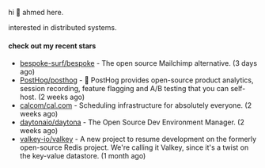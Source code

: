 hi 👋 ahmed here.

interested in distributed systems.

#### check out my recent stars

- [bespoke-surf/bespoke](https://github.com/bespoke-surf/bespoke) - The open source Mailchimp alternative. (3 days ago)
- [PostHog/posthog](https://github.com/PostHog/posthog) - 🦔 PostHog provides open-source product analytics, session recording, feature flagging and A/B testing that you can self-host. (2 weeks ago)
- [calcom/cal.com](https://github.com/calcom/cal.com) - Scheduling infrastructure for absolutely everyone. (2 weeks ago)
- [daytonaio/daytona](https://github.com/daytonaio/daytona) - The Open Source Dev Environment Manager. (2 weeks ago)
- [valkey-io/valkey](https://github.com/valkey-io/valkey) - A new project to resume development on the formerly open-source Redis project. We&#39;re calling it Valkey, since it&#39;s a twist on the key-value datastore. (1 month ago)

